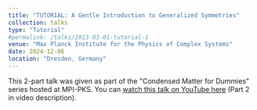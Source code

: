 ```yaml
---
title: "TUTORIAL: A Gentle Introduction to Generalized Symmetries"
collection: talks
type: "Tutorial"
#permalink: /talks/2013-03-01-tutorial-1
venue: "Max Planck Institute for the Physics of Complex Systems"
date: 2024-12-06
location: "Dresden, Germany"
---
```


This 2-part talk was given as part of the "Condensed Matter for Dummies" series hosted at MPI-PKS. You can [watch this talk on YouTube here](https://youtu.be/5fwz-5uyTzg)  (Part 2 in video description).

